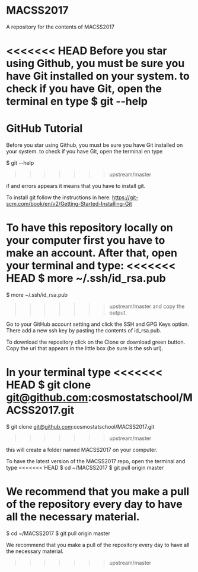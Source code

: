# MACSS2017
A repository for the contents of MACSS2017

<<<<<<< HEAD
Before you star using Github, you must be sure you have Git installed on your system. to check if you have Git, open the terminal en type
      $ git --help
=======
# GitHub Tutorial

Before you star using Github, you must be sure you have Git installed on your system. to check if you have Git, open the terminal en type

$ git --help
>>>>>>> upstream/master

if and errors appears it means that you have to install git.

To install git follow the instructions in here: https://git-scm.com/book/en/v2/Getting-Started-Installing-Git

To have this repository locally on your computer first you have to make an account.
After that, open your terminal and type:
<<<<<<< HEAD
    $ more ~/.ssh/id_rsa.pub
=======

$ more ~/.ssh/id_rsa.pub

>>>>>>> upstream/master
and copy the output.

Go to your GitHub account setting and click the SSH and GPG Keys option. There add
a new ssh key by pasting the contents of id_rsa.pub.

To download the repository click on the Clone or download green button. Copy the
url that appears in the little box (be sure is the ssh url).

In your terminal type
<<<<<<< HEAD
    $ git clone git@github.com:cosmostatschool/MACSS2017.git
=======

$ git clone git@github.com:cosmostatschool/MACSS2017.git
>>>>>>> upstream/master

this will create a folder named MACSS2017 on your computer.    

To have the latest version of the MACSS2017 repo, open the terminal and type
<<<<<<< HEAD
    $ cd ~/MACSS2017
    $ git pull origin master

We recommend that you make a pull of the repository every day to have all the necessary material. 
=======

$ cd ~/MACSS2017
$ git pull origin master

We recommend that you make a pull of the repository every day to have all the necessary material.
>>>>>>> upstream/master
